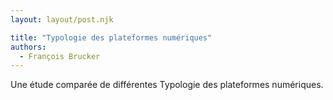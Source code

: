```yaml
---
layout: layout/post.njk

title: "Typologie des plateformes numériques"
authors:
  - François Brucker
---
```


<!-- début résumé -->

Une étude comparée de différentes Typologie des plateformes numériques.

<!-- fin résumé -->

